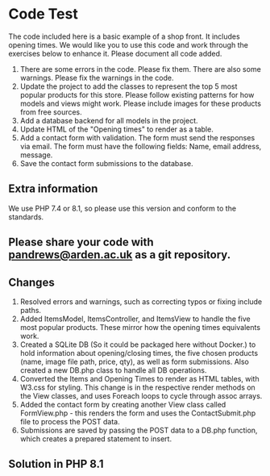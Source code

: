 # Code Test
The code included here is a basic example of a shop front.
It includes opening times. We would like you to use this code and work through the exercises below to enhance it. Please document all code added.

1. There are some errors in the code. Please fix them. There are also some warnings. Please fix the warnings in the code.
2. Update the project to add the classes to represent the top 5 most popular products for this store. Please follow existing patterns for how models and views might work. Please include images for these products from free sources.
3. Add a database backend for all models in the project. 
4. Update HTML of the "Opening times" to render as a table.
5. Add a contact form with validation. The form must send the responses via email. The form must have the following fields: Name, email address, message.  
6. Save the contact form submissions to the database.

## Extra information
We use PHP 7.4 or 8.1, so please use this version and conform to the standards.

## Please share your code with pandrews@arden.ac.uk as a git repository.

## Changes
1. Resolved errors and warnings, such as correcting typos or fixing include paths.
2. Added ItemsModel, ItemsController, and ItemsView to handle the five most popular products. These mirror how the
opening times equivalents work.
3. Created a SQLite DB (So it could be packaged here without Docker.) to hold information about opening/closing times,
the five chosen products (name, image file path, price, qty), as well as form submissions. Also created a new DB.php 
class to handle all DB operations.
4. Converted the Items and Opening Times to render as HTML tables, with W3.css for styling. This change is in the 
respective render methods on the View classes, and uses Foreach loops to cycle through assoc arrays.
5. Added the contact form by creating another View class called FormView.php - this renders the form and uses the 
ContactSubmit.php file to process the POST data.
6. Submissions are saved by passing the POST data to a DB.php function, which creates a prepared statement to insert.

## Solution in PHP 8.1
